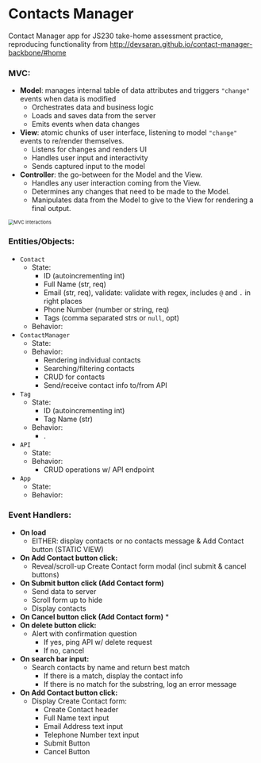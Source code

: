 # Contacts Manager
Contact Manager app for JS230 take-home assessment practice, reproducing functionality from http://devsaran.github.io/contact-manager-backbone/#home

### MVC:

* **Model**: manages internal table of data attributes and triggers `"change"` events when data is modified
  * Orchestrates data and business logic
  * Loads and saves data from the server
  * Emits events when data changes
* **View**: atomic chunks of user interface, listening to model `"change"` events to re/render themselves.
  * Listens for changes and renders UI
  * Handles user input and interactivity
  * Sends captured input to the model
* **Controller**: the go-between for the Model and the View.
  * Handles any user interaction coming from the View.
  * Determines any changes that need to be made to the Model.
  * Manipulates data from the Model to give to the View for rendering a final output.

<img src="https://www.tutorialspoint.com/sencha_touch/images/mvc.jpg" alt="MVC interactions" style="zoom:67%;" />

### Entities/Objects:

* `Contact`
  * State:
    * ID (autoincrementing int)
    * Full Name (str, req)
    * Email (str, req), validate: validate with regex, includes `@` and `.` in right places
    * Phone Number (number or string, req)
    * Tags (comma separated strs or `null`, opt)
  * Behavior:
* `ContactManager`
  * State:
  * Behavior:
    * Rendering individual contacts
    * Searching/filtering contacts
    * CRUD for contacts
    * Send/receive contact info to/from API
* `Tag`
  * State:
    * ID (autoincrementing int)
    * Tag Name (str)
  * Behavior:
    * .
* `API`
  * State:
  * Behavior:
    * CRUD operations w/ API endpoint
* `App`
  * State:
  * Behavior:

### Event Handlers:

* **On load**
  * EITHER: display contacts or no contacts message & Add Contact button (STATIC VIEW)
* **On Add Contact button click:**
  * Reveal/scroll-up Create Contact form modal (incl submit & cancel buttons)
* **On Submit button click (Add Contact form)**
  * Send data to server
  * Scroll form up to hide
  * Display contacts
* **On Cancel button click (Add Contact form)**
  * 
* **On delete button click:**
  * Alert with confirmation question
    * If yes, ping API w/ delete request
    * If no, cancel
* **On search bar input:**
  * Search contacts by name and return best match
    * If there is a match, display the contact info
    * If there is no match for the substring, log an error message
* **On Add Contact button click:**
  * Display Create Contact form:
    * Create Contact header
    * Full Name text input
    * Email Address text input
    * Telephone Number text input
    * Submit Button
    * Cancel Button